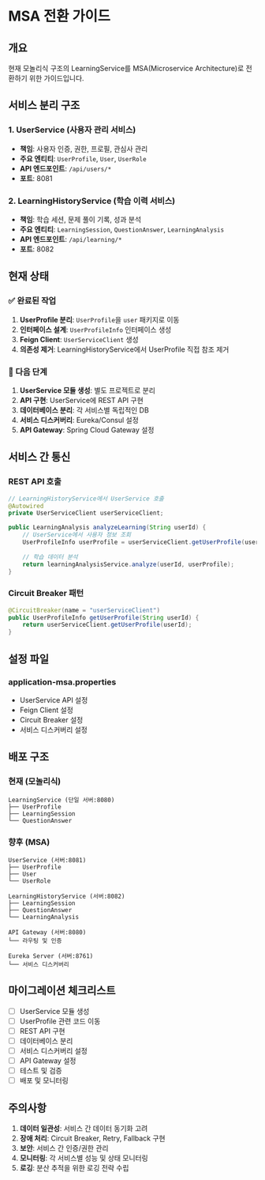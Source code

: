 # MSA 전환 가이드

## 개요
현재 모놀리식 구조의 LearningService를 MSA(Microservice Architecture)로 전환하기 위한 가이드입니다.

## 서비스 분리 구조

### 1. UserService (사용자 관리 서비스)
- **책임**: 사용자 인증, 권한, 프로필, 관심사 관리
- **주요 엔티티**: `UserProfile`, `User`, `UserRole`
- **API 엔드포인트**: `/api/users/*`
- **포트**: 8081

### 2. LearningHistoryService (학습 이력 서비스)
- **책임**: 학습 세션, 문제 풀이 기록, 성과 분석
- **주요 엔티티**: `LearningSession`, `QuestionAnswer`, `LearningAnalysis`
- **API 엔드포인트**: `/api/learning/*`
- **포트**: 8082

## 현재 상태

### ✅ 완료된 작업
1. **UserProfile 분리**: `UserProfile`을 `user` 패키지로 이동
2. **인터페이스 설계**: `UserProfileInfo` 인터페이스 생성
3. **Feign Client**: `UserServiceClient` 생성
4. **의존성 제거**: LearningHistoryService에서 UserProfile 직접 참조 제거

### 🔄 다음 단계
1. **UserService 모듈 생성**: 별도 프로젝트로 분리
2. **API 구현**: UserService에 REST API 구현
3. **데이터베이스 분리**: 각 서비스별 독립적인 DB
4. **서비스 디스커버리**: Eureka/Consul 설정
5. **API Gateway**: Spring Cloud Gateway 설정

## 서비스 간 통신

### REST API 호출
```java
// LearningHistoryService에서 UserService 호출
@Autowired
private UserServiceClient userServiceClient;

public LearningAnalysis analyzeLearning(String userId) {
    // UserService에서 사용자 정보 조회
    UserProfileInfo userProfile = userServiceClient.getUserProfile(userId);
    
    // 학습 데이터 분석
    return learningAnalysisService.analyze(userId, userProfile);
}
```

### Circuit Breaker 패턴
```java
@CircuitBreaker(name = "userServiceClient")
public UserProfileInfo getUserProfile(String userId) {
    return userServiceClient.getUserProfile(userId);
}
```

## 설정 파일

### application-msa.properties
- UserService API 설정
- Feign Client 설정
- Circuit Breaker 설정
- 서비스 디스커버리 설정

## 배포 구조

### 현재 (모놀리식)
```
LearningService (단일 서버:8080)
├── UserProfile
├── LearningSession
└── QuestionAnswer
```

### 향후 (MSA)
```
UserService (서버:8081)
├── UserProfile
├── User
└── UserRole

LearningHistoryService (서버:8082)
├── LearningSession
├── QuestionAnswer
└── LearningAnalysis

API Gateway (서버:8080)
└── 라우팅 및 인증

Eureka Server (서버:8761)
└── 서비스 디스커버리
```

## 마이그레이션 체크리스트

- [ ] UserService 모듈 생성
- [ ] UserProfile 관련 코드 이동
- [ ] REST API 구현
- [ ] 데이터베이스 분리
- [ ] 서비스 디스커버리 설정
- [ ] API Gateway 설정
- [ ] 테스트 및 검증
- [ ] 배포 및 모니터링

## 주의사항

1. **데이터 일관성**: 서비스 간 데이터 동기화 고려
2. **장애 처리**: Circuit Breaker, Retry, Fallback 구현
3. **보안**: 서비스 간 인증/권한 관리
4. **모니터링**: 각 서비스별 성능 및 상태 모니터링
5. **로깅**: 분산 추적을 위한 로깅 전략 수립

